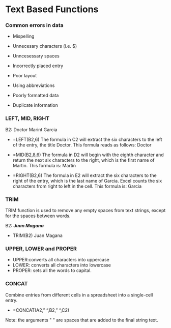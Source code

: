 # Text Based Functions
### Common errors in data
- Mispelling
- Unnecesary characters (i.e. $)
- Unncesessary spaces
- Incorrectly placed entry

- Poor layout
- Using abbreviations
- Poorly formatted data
- Duplicate information

### LEFT, MID, RIGHT

B2: Doctor Marint Garcia

- =LEFT(B2,6)
The formula in C2 will extract the six characters to the left of the entry, the title Doctor. This formula reads as follows:
Doctor

- =MID(B2,8,6)
The formula in D2 will begin with the eighth character and return the next six characters to the right, which is the first name of Martin. This formula is:
Martin

- =RIGHT(B2,6)
The formula in E2 will extract the six characters to the right of the entry, which is the last name of Garcia. Excel counts the six characters from right to left in the cell. This formula is:
Garcia

### TRIM
TRIM function is used to remove any empty spaces from text strings, except for the spaces between words. 

B2: _______Juan Magana_______

- TRIM(B2)
Juan Magana

### UPPER, LOWER and PROPER

- UPPER:converts all characters into uppercase
- LOWER: converts all characters into lowercase
- PROPER: sets all the words to capital.

### CONCAT
Combine entries from different cells in a spreadsheet into a single-cell entry. 

- =CONCAT(A2,” “,B2,” “,C2)

Note: the arguments " " are spaces that are added to the final string text.